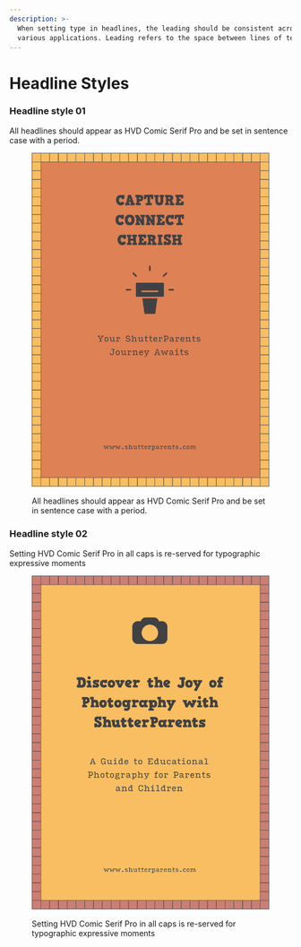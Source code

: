```yaml
---
description: >-
  When setting type in headlines, the leading should be consistent across
  various applications. Leading refers to the space between lines of text.
---
```


# Headline Styles

### Headline style 01

All headlines should appear as HVD Comic Serif Pro and be set in sentence case with a period.

<figure><img src="../.gitbook/assets/headline-style-01.png" alt=""><figcaption><p>All headlines should appear as HVD Comic Serif Pro and be set in sentence case with a period.</p></figcaption></figure>

### Headline style 02

Setting HVD Comic Serif Pro in all caps is re-served for typographic expressive moments

<figure><img src="../.gitbook/assets/headline-style-02.png" alt=""><figcaption><p>Setting HVD Comic Serif Pro in all caps is re-served for typographic expressive moments</p></figcaption></figure>
